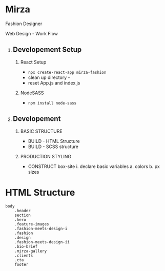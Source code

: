 
# Mirza #

Fashion Designer

Web Design - Work Flow

1. ## Developement Setup ##

    1. React Setup
        * `npx create-react-app mirza-fashion`
        * clean up directory  -
        * reset App.js and index.js

    2. NodeSASS
        * `npm install node-sass`

2. ## Developement ##

    1. BASIC STRUCTURE
        * BUILD - HTML Structure
        * BUILD - SCSS structure

    2. PRODUCTION STYLING
        * CONSTRUCT box-site
        i. declare basic variables
            a. colors
            b. px sizes

# HTML Structure #

    body
        .header
        section
        .hero
        .feature-images
        .fashion-meets-design-i
        .fashion
        .design
        .fashion-meets-design-ii
        .bio-brief
        .mirza-gallery
        .clients
        .cta
        footer
